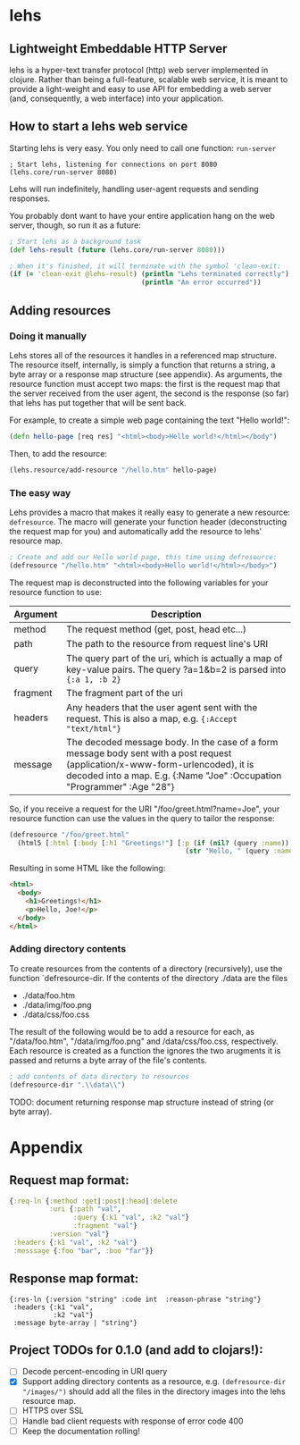 # lehs

## Lightweight Embeddable HTTP Server

lehs is a hyper-text transfer protocol (http) web server implemented in clojure.  Rather than being a full-feature, scalable web service, it is meant to provide a light-weight and easy to use API for embedding a web server (and, consequently, a web interface) into your application.

## How to start a lehs web service

Starting lehs is very easy.  You only need to call one function: `run-server`

``` clojuree
; Start lehs, listening for connections on port 8080
(lehs.core/run-server 8080)
```

Lehs will run indefinitely, handling user-agent requests and sending responses.

You probably dont want to have your entire application hang on the web server, though, so run it as a future:
```clojure
; Start lehs as a background task
(def lehs-result (future (lehs.core/run-server 8080)))

; When it's finished, it will terminate with the symbol 'clean-exit:
(if (= 'clean-exit @lehs-result) (println "Lehs terminated correctly")
                                 (println "An error occurred"))
```

## Adding resources

### Doing it manually

Lehs stores all of the resources it handles in a referenced map structure.  The resource itself, internally, is simply a function that returns a string, a byte array or a response map structure (see appendix).  As arguments, the resource function must accept two maps: the first is the request map that the server received from the user agent, the second is the response (so far) that lehs has put together that will be sent back.

For example, to create a simple web page containing the text "Hello world!":
```clojure
(defn hello-page [req res] "<html><body>Hello world!</html></body")
```
Then, to add the resource:
```clojure
(lehs.resource/add-resource "/hello.htm" hello-page)
```

### The easy way

Lehs provides a macro that makes it really easy to generate a new resource: `defresource`.  The macro will generate your function header (deconstructing the request map for you) and automatically add the resource to lehs' resource map.

```clojure
; Create and add our Hello world page, this time using defresource:
(defresource "/hello.htm" "<html><body>Hello world!</html></body>")
```

The request map is deconstructed into the following variables for your resource function to use:

Argument | Description
-------- | -----------
method | The request method (get, post, head etc...)
path | The path to the resource from request line's URI
query | The query part of the uri, which is actually a map of key-value pairs.  The query ?a=1&b=2 is parsed into `{:a 1, :b 2}`
fragment | The fragment part of the uri
headers | Any headers that the user agent sent with the request.  This is also a map, e.g. `{:Accept "text/html"}`
message | The decoded message body.  In the case of a form message body sent with a post request (application/x-www-form-urlencoded), it is decoded into a map.  E.g. {:Name "Joe" :Occupation "Programmer" :Age "28"}

So, if you receive a request for the URI "/foo/greet.html?name=Joe", your resource function can use the values in the query to tailor the response:
```clojure
(defresource "/foo/greet.html"
  (html5 [:html [:body [:h1 "Greetings!"] [:p (if (nil? (query :name)) "Hello!")
                                            (str "Hello, " (query :name) "!")]]]))
```
Resulting in some HTML like the following:
```html
<html>
  <body>
    <h1>Greetings!</h1>
    <p>Hello, Joe!</p>
  </body>
</html>
```

### Adding directory contents

To create resources from the contents of a directory (recursively), use the function `defresource-dir.  If the contents of the directory ./data are the files

- ./data/foo.htm
- ./data/img/foo.png
- ./data/css/foo.css

The result of the following would be to add a resource for each, as "/data/foo.htm", "/data/img/foo.png" and /data/css/foo.css, respectively.  Each resource is created as a function the ignores the two arugments it is passed and returns a byte array of the file's contents.

```clojure
; add contents of data directory to resources
(defresource-dir ".\\data\\")
```

TODO: document returning response map structure instead of string (or byte array).

# Appendix

## Request map format:

```clojure
{:req-ln {:method :get|:post|:head|:delete
          :uri {:path "val",
                :query {:k1 "val", :k2 "val"}
                :fragment "val"}
          :version "val"}
 :headers {:k1 "val", :k2 "val"}
 :messsage {:foo "bar", :boo "far"}}
```

## Response map format:

```
{:res-ln {:version "string" :code int  :reason-phrase "string"}
 :headers {:k1 "val",
           :k2 "val"}
 :message byte-array | "string"}
```

## Project TODOs for 0.1.0 (and add to clojars!):

- [ ] Decode percent-encoding in URI query
- [x] Support adding directory contents as a resource, e.g. `(defresource-dir "/images/")` should add all the files in the directory images into the lehs resource map.
- [ ] HTTPS over SSL
- [ ] Handle bad client requests with response of error code 400
- [ ] Keep the documentation rolling!
